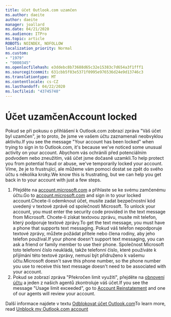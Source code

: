 ```yaml
---
title: účet Outlook.com uzamčen
ms.author: daeite
author: daeite
manager: joallard
ms.date: 04/21/2020
ms.audience: ITPro
ms.topic: article
ROBOTS: NOINDEX, NOFOLLOW
localization_priority: Normal
ms.custom:
- "1979"
- "9000345"
ms.openlocfilehash: e3ddebc8b73688d65c32e15383c7d654a3f1fff1
ms.sourcegitcommit: 631cbb5f03e5371f0995e976536d24e9d13746c3
ms.translationtype: MT
ms.contentlocale: cs-CZ
ms.lasthandoff: 04/22/2020
ms.locfileid: "43745748"
---
```

# <a name="account-locked"></a><span data-ttu-id="b2412-102">Účet uzamčen</span><span class="sxs-lookup"><span data-stu-id="b2412-102">Account locked</span></span>

<span data-ttu-id="b2412-103">Pokud se při pokusu o přihlášení k Outlook.com zobrazí zpráva "Váš účet byl uzamčen", je to proto, že jsme ve vašem účtu zaznamenali neobvyklou aktivitu.</span><span class="sxs-lookup"><span data-stu-id="b2412-103">If you see the message "Your account has been locked" when trying to sign in to Outlook.com, it's because we've noticed some unusual activity on your account.</span></span> <span data-ttu-id="b2412-104">Abychom vás ochránili před potenciálním podvodem nebo zneužitím, váš účet jsme dočasně uzamkli.</span><span class="sxs-lookup"><span data-stu-id="b2412-104">To help protect you from potential fraud or abuse, we've temporarily locked your account.</span></span> <span data-ttu-id="b2412-105">Víme, že je to frustrující, ale můžeme vám pomoci dostat se zpět do svého účtu s několika kroky.</span><span class="sxs-lookup"><span data-stu-id="b2412-105">We know this is frustrating, but we can help you get back in to your account with just a few steps.</span></span>

1. <span data-ttu-id="b2412-106">Přejděte na [account.microsoft.com](https://go.microsoft.com/fwlink/?linkid=2090484) a přihlaste se ke svému zamčenému účtu.</span><span class="sxs-lookup"><span data-stu-id="b2412-106">Go to [account.microsoft.com](https://go.microsoft.com/fwlink/?linkid=2090484) and sign in to your locked account.</span></span><span data-ttu-id="b2412-107">Chcete-li odemknout účet, musíte zadat bezpečnostní kód uvedený v textové zprávě od společnosti Microsoft.</span><span class="sxs-lookup"><span data-stu-id="b2412-107"> To unlock your account, you must enter the security code provided in the text message from Microsoft.</span></span> <span data-ttu-id="b2412-108">Chcete-li získat textovou zprávu, musíte mít telefon, který podporuje textové zprávy.</span><span class="sxs-lookup"><span data-stu-id="b2412-108">To get the text message, you must have a phone that supports text messaging.</span></span> <span data-ttu-id="b2412-109">Pokud váš telefon nepodporuje textové zprávy, můžete požádat přítele nebo člena rodiny, aby jeho telefon používal.</span><span class="sxs-lookup"><span data-stu-id="b2412-109">If your phone doesn't support text messaging, you can ask a friend or family member to use their phone.</span></span> <span data-ttu-id="b2412-110">Společnost Microsoft toto telefonní číslo neukládá, takže telefonní číslo, které používáte k přijímání této textové zprávy, nemusí být přidruženo k vašemu účtu.</span><span class="sxs-lookup"><span data-stu-id="b2412-110">Microsoft doesn't save this phone number, so the phone number you use to receive this text message doesn't need to be associated with your account.</span></span>
2. <span data-ttu-id="b2412-111">Pokud se zobrazí zpráva "Překročen limit využití", přejděte na [obnovení účtu](https://go.microsoft.com/fwlink/?linkid=2090483) a jeden z našich agentů zkontroluje váš účet.</span><span class="sxs-lookup"><span data-stu-id="b2412-111">If you see the message "Usage limit exceeded", go to [Account Reinstatement](https://go.microsoft.com/fwlink/?linkid=2090483) and one of our agents will review your account.</span></span>

<span data-ttu-id="b2412-112">Další informace najdete v textu [Odblokovat účet Outlook.com](https://support.office.com/article/f4ad2701-d166-4d8b-8a6a-9af2a1f8a4c4?wt.mc_id=Office_Outlook_com_Alchemy)</span><span class="sxs-lookup"><span data-stu-id="b2412-112">To learn more, read [Unblock my Outlook.com account](https://support.office.com/article/f4ad2701-d166-4d8b-8a6a-9af2a1f8a4c4?wt.mc_id=Office_Outlook_com_Alchemy)</span></span> 